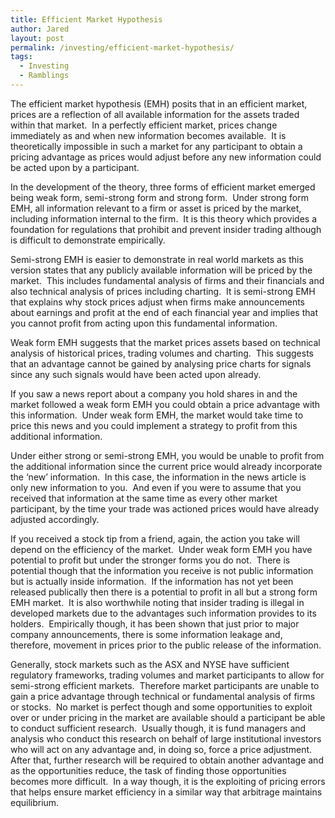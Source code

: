 ```yaml
---
title: Efficient Market Hypothesis
author: Jared
layout: post
permalink: /investing/efficient-market-hypothesis/
tags:
  - Investing
  - Ramblings
---
```

The efficient market hypothesis (EMH) posits that in an efficient market, prices are a reflection of all available information for the assets traded within that market.  In a perfectly efficient market, prices change immediately as and when new information becomes available.  It is theoretically impossible in such a market for any participant to obtain a pricing advantage as prices would adjust before any new information could be acted upon by a participant.

In the development of the theory, three forms of efficient market emerged being weak form, semi-strong form and strong form.  Under strong form EMH, all information relevant to a firm or asset is priced by the market, including information internal to the firm.  It is this theory which provides a foundation for regulations that prohibit and prevent insider trading although is difficult to demonstrate empirically.

Semi-strong EMH is easier to demonstrate in real world markets as this version states that any publicly available information will be priced by the market.  This includes fundamental analysis of firms and their financials and also technical analysis of prices including charting.  It is semi-strong EMH that explains why stock prices adjust when firms make announcements about earnings and profit at the end of each financial year and implies that you cannot profit from acting upon this fundamental information.

Weak form EMH suggests that the market prices assets based on technical analysis of historical prices, trading volumes and charting.  This suggests that an advantage cannot be gained by analysing price charts for signals since any such signals would have been acted upon already.

If you saw a news report about a company you hold shares in and the market followed a weak form EMH you could obtain a price advantage with this information.  Under weak form EMH, the market would take time to price this news and you could implement a strategy to profit from this additional information.

Under either strong or semi-strong EMH, you would be unable to profit from the additional information since the current price would already incorporate the ‘new’ information.  In this case, the information in the news article is only new information to you.  And even if you were to assume that you received that information at the same time as every other market participant, by the time your trade was actioned prices would have already adjusted accordingly.

If you received a stock tip from a friend, again, the action you take will depend on the efficiency of the market.  Under weak form EMH you have potential to profit but under the stronger forms you do not.  There is potential though that the information you receive is not public information but is actually inside information.  If the information has not yet been released publically then there is a potential to profit in all but a strong form EMH market.  It is also worthwhile noting that insider trading is illegal in developed markets due to the advantages such information provides to its holders.  Empirically though, it has been shown that just prior to major company announcements, there is some information leakage and, therefore, movement in prices prior to the public release of the information.

Generally, stock markets such as the ASX and NYSE have sufficient regulatory frameworks, trading volumes and market participants to allow for semi-strong efficient markets.  Therefore market participants are unable to gain a price advantage through technical or fundamental analysis of firms or stocks.  No market is perfect though and some opportunities to exploit over or under pricing in the market are available should a participant be able to conduct sufficient research.  Usually though, it is fund managers and analysis who conduct this research on behalf of large institutional investors who will act on any advantage and, in doing so, force a price adjustment.  After that, further research will be required to obtain another advantage and as the opportunities reduce, the task of finding those opportunities becomes more difficult.  In a way though, it is the exploiting of pricing errors that helps ensure market efficiency in a similar way that arbitrage maintains equilibrium.
